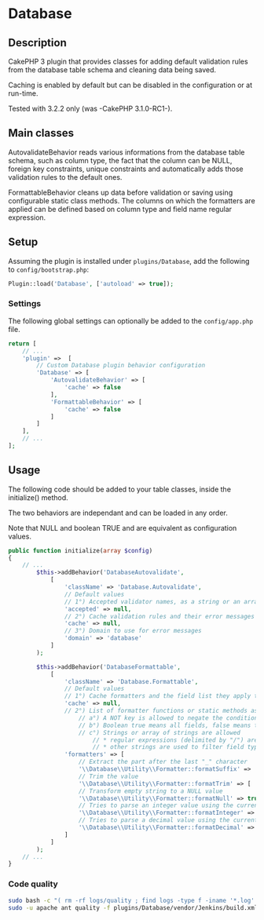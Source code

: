 # Database

## Description

CakePHP 3 plugin that provides classes for adding default validation rules from
the database table schema and cleaning data being saved.

Caching is enabled by default but can be disabled in the configuration or at run-time.

Tested with  3.2.2 only (was -CakePHP 3.1.0-RC1-).

## Main classes

AutovalidateBehavior reads various informations from the database table schema,
such as column type, the fact that the column can be NULL, foreign key constraints,
unique constraints and automatically adds those validation rules to the default ones.

FormattableBehavior cleans up data before validation or saving using configurable
static class methods. The columns on which the formatters are applied can be defined
based on column type and field name regular expression.

## Setup

Assuming the plugin is installed under `plugins/Database`, add the following to
`config/bootstrap.php`:

```php
Plugin::load('Database', ['autoload' => true]);
```

### Settings

The following global settings can optionally be added to the `config/app.php` file.

```php
return [
    // ...
    'plugin' =>  [
        // Custom Database plugin behavior configuration
        'Database' => [
            'AutovalidateBehavior' => [
                'cache' => false
            ],
            'FormattableBehavior' => [
                'cache' => false
            ]
        ]
    ],
    // ...
];

```

## Usage

The following code should be added to your table classes, inside the initialize() method.

The two behaviors are independant and can be loaded in any order.

Note that NULL and boolean TRUE and are equivalent as configuration values.

```php
public function initialize(array $config)
{
    // ...
        $this->addBehavior('DatabaseAutovalidate',
            [
                'className' => 'Database.Autovalidate',
                // Default values
                // 1°) Accepted validator names, as a string or an array of strings, NULL for any
                'accepted' => null,
                // 2°) Cache validation rules and their error messages ? NULL for global settings
                'cache' => null,
                // 3°) Domain to use for error messages
                'domain' => 'database'
            ]
        );

        $this->addBehavior('DatabaseFormattable',
            [
                'className' => 'Database.Formattable',
                // Default values
                // 1°) Cache formatters and the field list they apply to ? NULL for global settings
                'cache' => null,
                // 2°) List of formatter functions or static methods as keys, fields they apply to as values
                    // a°) A NOT key is allowed to negate the condition
                    // b°) Boolean true means all fields, false means the formatter is not used
                    // c°) Strings or array of strings are allowed
                        // * regular expressions (delimited by "/") are used to filter field names
                        // * other strings are used to filter field types
                'formatters' => [
                    // Extract the part after the last "_" character
                    '\\Database\\Utility\\Formatter::formatSuffix' => '/_id$/',
                    // Trim the value
                    '\\Database\\Utility\\Formatter::formatTrim' => [ 'NOT' => 'binary'],
                    // Transform empty string to a NULL value
                    '\\Database\\Utility\\Formatter::formatNull' => true,
                    // Tries to parse an integer value using the current intl.default_locale value
                    '\\Database\\Utility\\Formatter::formatInteger' => ['integer', 'biginteger'],
                    // Tries to parse a decimal value using the current intl.default_locale value
                    '\\Database\\Utility\\Formatter::formatDecimal' => ['decimal', 'float', 'numeric']
                ]
            ]
        );
    // ...
}
```

### Code quality
```bash
sudo bash -c "( rm -rf logs/quality ; find logs -type f -iname '*.log' -exec rm {} \;  ; find tmp -type f ! -name 'empty' -exec rm {} \; )"
sudo -u apache ant quality -f plugins/Database/vendor/Jenkins/build.xml
```